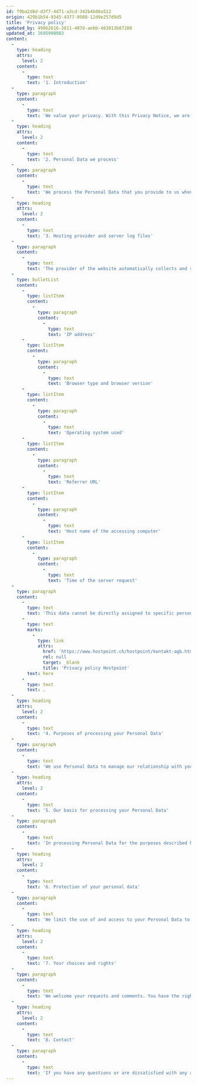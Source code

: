 ```yaml
---
id: f9ba2d8d-d3f7-4d71-a3cd-342b4b86a512
origin: 429b1b54-9345-4377-9588-12d9e257d9d5
title: 'Privacy policy'
updated_by: 49862616-3811-407d-aebb-463013b87200
updated_at: 1695990983
content:
  -
    type: heading
    attrs:
      level: 2
    content:
      -
        type: text
        text: '1. Introduction'
  -
    type: paragraph
    content:
      -
        type: text
        text: 'We value your privacy. With this Privacy Notice, we are committed to ensuring your privacy and the confidentiality of your personal information ("Personal Information") when you use our website or communicate with us. By accessing our website and/or communicating with us, you agree to this Privacy Notice. If you do not agree to any part of this Privacy Notice, you must notify us and stop using our website. We will then be unable to provide any further legal or related services to you.'
  -
    type: heading
    attrs:
      level: 2
    content:
      -
        type: text
        text: '2. Personal Data we process'
  -
    type: paragraph
    content:
      -
        type: text
        text: 'We process the Personal Data that you provide to us when you communicate with us (e.g., name, e-mail and postal addresses, telephone number, language preference, job title, business affiliations, and content of communications). The Personal Data may relate to you as well as to your employees and agents. In some cases, Personal Data may be supplemented with information from public sources, such as online media or employer websites, to confirm your current job position or to obtain additional information so that we can communicate effectively with you.'
  -
    type: heading
    attrs:
      level: 2
    content:
      -
        type: text
        text: '3. Hosting provider and server log files'
  -
    type: paragraph
    content:
      -
        type: text
        text: 'The provider of the website automatically collects and stores information in so-called server log files, which your browser automatically transmits to us. These are:'
  -
    type: bulletList
    content:
      -
        type: listItem
        content:
          -
            type: paragraph
            content:
              -
                type: text
                text: 'IP address'
      -
        type: listItem
        content:
          -
            type: paragraph
            content:
              -
                type: text
                text: 'Browser type and browser version'
      -
        type: listItem
        content:
          -
            type: paragraph
            content:
              -
                type: text
                text: 'Operating system used'
      -
        type: listItem
        content:
          -
            type: paragraph
            content:
              -
                type: text
                text: 'Referrer URL'
      -
        type: listItem
        content:
          -
            type: paragraph
            content:
              -
                type: text
                text: 'Host name of the accessing computer'
      -
        type: listItem
        content:
          -
            type: paragraph
            content:
              -
                type: text
                text: 'Time of the server request'
  -
    type: paragraph
    content:
      -
        type: text
        text: 'This data cannot be directly assigned to specific persons. This data is not merged with other data sources. We reserve the right to check this data retrospectively if we become aware of concrete indications of illegal use. This data, as well as all data on this website, is stored by our hosting provider Hostpoint AG, Rapperswil-Jona, whose privacy policy can be found '
      -
        type: text
        marks:
          -
            type: link
            attrs:
              href: 'https://www.hostpoint.ch/hostpoint/kontakt-agb.html#datenschutz'
              rel: null
              target: _blank
              title: 'Privacy policy Hostpoint'
        text: here
      -
        type: text
        text: .
  -
    type: heading
    attrs:
      level: 2
    content:
      -
        type: text
        text: '4. Purposes of processing your Personal Data'
  -
    type: paragraph
    content:
      -
        type: text
        text: 'We use Personal Data to manage our relationship with you and to communicate with you, e.g., to send you newsletters and invitations to events, training programs or lectures, to maintain our contact list, and/or to provide you with other information that you request from us. Personal Information is used only by us and our technology suppliers (who are obligated to protect your Personal Information to the same extent as we are). We do not sell or otherwise disclose your Personal Information to third parties unless you have given prior consent or we are required to do so under applicable law. We do not subject you to profiling or automated decision making. Personal data relating to communications with you will be stored for as long as you are in business contact with us, subject to any applicable legal or regulatory retention requirements.'
  -
    type: heading
    attrs:
      level: 2
    content:
      -
        type: text
        text: '5. Our basis for processing your Personal Data'
  -
    type: paragraph
    content:
      -
        type: text
        text: 'In processing Personal Data for the purposes described herein, we rely on your consent to this Privacy Notice, our legitimate interests in communicating with you as a business contact about our business and events and/or our performance of contracts, or any other reason for lawfully processing your Personal Data in accordance with applicable laws and regulations.'
  -
    type: heading
    attrs:
      level: 2
    content:
      -
        type: text
        text: '6. Protection of your personal data'
  -
    type: paragraph
    content:
      -
        type: text
        text: 'We limit the use of and access to your Personal Data to those who have a need to know to provide you with access to our website and/or to communicate with you. We take appropriate technical and organizational measures to maintain the confidentiality and integrity of your Personal Information. We regularly review our security policies and procedures to ensure that our systems are safe and secure, and we ensure compliance with all applicable privacy and security laws.'
  -
    type: heading
    attrs:
      level: 2
    content:
      -
        type: text
        text: '7. Your choices and rights'
  -
    type: paragraph
    content:
      -
        type: text
        text: 'We welcome your requests and comments. You have the right to be informed by us about any processing of your Personal Data to verify the lawfulness of the processing. If you are affected by inaccurate or incomplete Personal Data, you may request that the relevant data be corrected or completed. To the extent permitted by applicable law, in certain cases you may request the deletion of your Personal Data or a temporary restriction of processing, and you may also object to the processing of your Personal Data, in which case, however, we may not be able to provide relevant services.'
  -
    type: heading
    attrs:
      level: 2
    content:
      -
        type: text
        text: '8. Contact'
  -
    type: paragraph
    content:
      -
        type: text
        text: 'If you have any questions or are dissatisfied with any aspect of our processing of your Personal Data, you may contact your contact or respective attorney at Uto Legal, Utoquai 39, P.O. Box, CH-8034 Zurich (utolegal.ch).'
---
```

